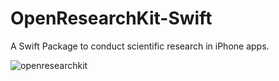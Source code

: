 # OpenResearchKit-Swift

A Swift Package to conduct scientific research in iPhone apps.

![openresearchkit](https://user-images.githubusercontent.com/5204169/202870439-0d5b541c-2ffb-4eff-a138-d2eaaa84cfa6.png)
